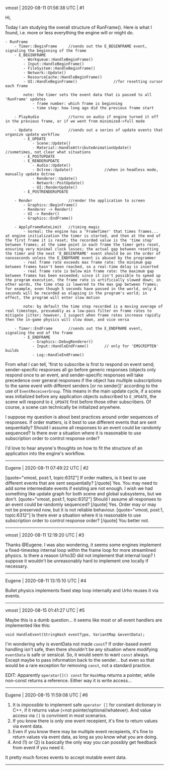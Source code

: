 vmost | 2020-08-11 01:56:38 UTC | #1

Hi,

Today I am studying the overall structure of RunFrame(). Here is what I found, i.e. more or less everything the engine will or might do.
```
- RunFrame
	- Timer::BeginFrame		//sends out the E_BEGINFRAME event, signaling the beginning of the frame
	- E_BEGINFRAME
		- Workqueue::HandleBeginFrame()
		- Input::HandleBeginFrame()
		- FileSystem::HandleBeginFrame()
		- Network::Update()
		- ResourceCache::HandleBeginFrame()
		- UI::HandleBeginFrame()				//for resetting cursor each frame

		note: the timer sets the event data that is passed to all 'RunFrame' updates
			- frame number: which frame is beginning
			- time step: how long ago did the previous frame start

	- PlayAudio				//turns on audio if engine turned it off in the previous frame, or if we went from minimized->full mode
				
	- Update 				//sends out a series of update events that organize update workflow
		- E_UPDATE
			- Scene::Update()
			- Material::HandleAttributeAnimationUpdate() 	//sometimes, not clear what situations
		- E_POSTUPDATE
		- E_RENDERUPDATE
			- Audio::Update()
			- Octree::Update()				//when in headless mode, manually update Octree
			- Renderer::Update()
			- Network::PostUpdate()
			- UI::RenderUpdate()
		- E_POSTRENDERUPDATE

	- Render 				//render the application to screen
		- Graphics::BeginFrame()
		- Renderer -> Render()
		- UI -> Render()
		- Graphics::EndFrame()

	- ApplyFrameRateLimit 	//timing magic
		- normal: the engine has a 'FrameTimer' that times frames... at engine initialization the timer is started, and then at the end of the first frame it is reset; the recorded value is the 'time step' between frames; at the same point in each frame the timer gets reset, ensuring very minimal clock losses; the actual gap between resetting the timer and the next 'E_BEGINFRAME' event should be on the order of nanoseconds unless the E_ENDFRAME event is abused by the programmer
		- real frame rate exceeds max frame rate: the minimum gap between frames hasn't been reached, so a real-time delay is inserted
		- real frame rate is below min frame rate: the maximum gap between frames has been exceeded; since it isn't possible to speed up the program execution, the frame rate is artificially slowed down; in other words, the time step is lowered to the max gap between frames; for example, even though 5 seconds have passed in the world, only 4 seconds will be recorded as elapsing in the program's world; in effect, the program will enter slow motion

		note: by default the time step recorded is a moving average of real timesteps, presumably as a low-pass filter on frame rates to mitigate jitter; however, I suspect when frame rates increase rapidly then the in-game physics will slow down, and vice versa

	- Timer::EndFrame		//sends out the E_ENDFRAME event, signaling the end of the frame
		- E_ENDFRAME
			- Graphics::DebugRenderer()
			- Input::HandleEndFrame() 		// only for 'EMSCRIPTEN' builds
			- Log::HandleEndFrame()
```
From what I can tell, 'first to subscribe is first to respond on event send; sender-specific responses all go before generic responses (objects only respond once to an event, and sender-specific responses will take precedence over general responses if the object has multiple subscriptions to the same event with different senders [or no sender])' according to the use of `EventReceiverGroup`. This means in the main update cycle, if a scene was initialized before any application objects subscribed to `E_UPDATE`, the scene will respond to `E_UPDATE` first before those other subscribers. Of course, a scene can technically be initialized anywhere.

I suppose my question is about best practices around order sequences of responses. If order matters, is it best to use different events that are sent sequentially? Should I assume all responses to an event could be randomly sequenced? Is there ever a situation where it is reasonable to use subscription order to control response order?

I'd love to hear anyone's thoughts on how to fit the structure of an application into the engine's workflow.

-------------------------

Eugene | 2020-08-11 07:49:22 UTC | #2

[quote="vmost, post:1, topic:6312"]
If order matters, is it best to use different events that are sent sequentially?
[/quote]
Yes. You may need to add some intermediate events if existing are not enough.
I wish we had something like update graph for both scene and global subsystems, but we don't.
[quote="vmost, post:1, topic:6312"]
Should I assume all responses to an event could be randomly sequenced?
[/quote]
Yes. Order may or may not be preserved now, but it is not reliable behaviour.
[quote="vmost, post:1, topic:6312"]
Is there ever a situation where it is reasonable to use subscription order to control response order?
[/quote]
You better not.

-------------------------

vmost | 2020-08-11 12:19:20 UTC | #3

Thanks @Eugene. I was also wondering, it seems some engines implement a fixed-timestep internal loop within the frame loop for more streamlined physics. Is there a reason Urho3D did not implement that internal loop? I suppose it wouldn't be unreasonably hard to implement one locally if necessary.

-------------------------

Eugene | 2020-08-11 13:15:10 UTC | #4

Bullet physics implements fixed step loop internally and Urho reuses it via events.

-------------------------

vmost | 2020-08-15 01:41:27 UTC | #5

Maybe this is a dumb question... it seems like most or all event handlers are implemented like this:
```
void HandleEvent(StringHash eventType, VariantMap &eventData);
```
I'm wondering why is eventData not made `const`? If order-based event handling isn't safe, then there shouldn't be any situation where modifying `eventData` is safe or sensical. So, it would seem to want `const` always. Except maybe to pass information back to the sender... but even so that would be a rare exception for removing `const`, not a standard practice.

EDIT: Apparently `operator[]() const` for `HashMap` returns a pointer, while non-const returns a reference. Either way it is write access...

-------------------------

Eugene | 2020-08-15 11:59:08 UTC | #6

1) It is _impossible_ to implement safe `operator []` for constant dictionary in C++, if it returns value (=not pointer/optional/whatever). And value access via `[]` is convinient in most scenarios.
2) If you know there is only one event recepient, it's fine to return values via event data.
3) Even if you know there may be multiple event recepients, it's fine to return values via event data, as long as you know what you are doing.
4) And (1) or (2) is basically the only way you can possibly get feedback from event if you need it.

It pretty much forces events to accept mutable event data.

-------------------------


